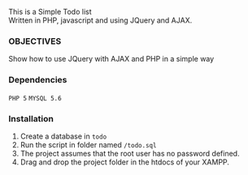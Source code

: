 This is a Simple Todo list  
Written in PHP, javascript and using JQuery and AJAX.

### OBJECTIVES
Show how to use JQuery with AJAX and PHP in a simple way

### Dependencies

`PHP 5`
`MYSQL 5.6`

### Installation
1. Create a database in `todo`
2. Run the script in folder named <database>`/todo.sql`
3. The project assumes that the root user has no password defined.
3. Drag and drop the project folder in the htdocs of your XAMPP.  
